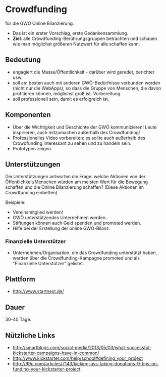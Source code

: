 # Crowdfunding
für die GWÖ Online Bilanzierung.

* Das ist ein erster Vorschlag, erste Gedankensammlung.
* **Ziel**: alle Crowdfunding-Berührungsgruppen betrachten und schauen wie man möglichst größeren Nutzwert für alle schaffen kann.

## Bedeutung

* engagiert die Masse/Öffentlichkeit - darüber wird geredet, berichtet usw.
* soll am besten auch mit anderen GWÖ-Bedürfnisse verbunden werden (nicht nur die WebApps), so dass die Gruppe von Menschen, die davon profitieren können, möglichst groß ist.
Vorbereitung
* soll professionell sein, damit es erfolgreich ist.

## Komponenten

* Über die Wichtigkeit und Geschichte der GWÖ kommunizieren! Leute inspirieren, auch mitzumachen außerhalb des Crowdfunding!
* Professionelles Video vorbereiten: es sollte auch außerhalb des Crowdfunding interessant zu sehen und zu handeln sein.
* Prototypen zeigen.

## Unterstützungen

Die Unterstützungen antworten die Frage: welche Aktionen von der Öffentlichkeit/Menschen würden am meisten Wert für die Bewegung schaffen und die Online Bilanzierung schaffen? (Diese Aktionen im Crowdfunding einbetten)

Beispiele:

* Vereinsmitglied werden!
* GWÖ unterstützendes Unternehmen werden.
* Stiftungen können auch Geld spenden und promoted werden.
* Hilfe bei der Erstellung der online GWÖ-Bilanz.

### Finanzielle Unterstützer

* Unternehmen/Organisation, die das Crowdfunding unterstützt haben, werden über die Crowdfunding-Kampagne promoted und als "Finanzielle Unterstützer" gelistet.

## Plattform

* http://www.startnext.de/

## Dauer

30-40 Tage.

## Nützliche Links

* http://smartblogs.com/social-media/2013/05/03/what-successful-kickstarter-campaigns-have-in-common/
* http://www.kickstarter.com/help/school#defining_your_project
* http://99u.com/articles/7143/kicking-ass-taking-donations-9-tips-on-funding-your-kickstarter-project
